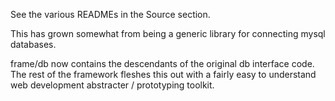 See the various READMEs in the Source section.

This has grown somewhat from being a generic library for connecting mysql databases.

frame/db now contains the descendants of the original db interface code. The rest
of the framework fleshes this out with a fairly easy to understand web development
abstracter / prototyping toolkit.
